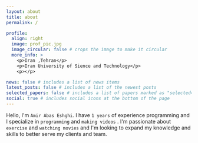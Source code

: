 ```yaml
---
layout: about
title: about
permalink: /

profile:
  align: right
  image: prof_pic.jpg
  image_circular: false # crops the image to make it circular
  more_info: >
    <p>Iran ,Tehran</p>
    <p>Iran University of Sience and Technology</p>
    <p></p>

news: false # includes a list of news items
latest_posts: false # includes a list of the newest posts
selected_papers: false # includes a list of papers marked as "selected={true}"
social: true # includes social icons at the bottom of the page
---
```


Hello, I'm `Amir Abas Eshghi`. I have `1 years` of experience programming and I specialize in `programming` and `making videos` . I'm passionate about `exercise` and `watching movies` and I'm looking to expand my knowledge and skills to better serve my clients and team.
